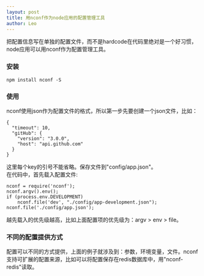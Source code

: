 ```yaml
---
layout: post
title: 用nconf作为node应用的配置管理工具
author: Leo
---
```


把配置信息写在单独的配置文件，而不是hardcode在代码里绝对是一个好习惯，node应用可以用nconf作为配置管理工具。

### 安装 
```
npm install nconf -S
```
### 使用
nconf使用json作为配置文件的格式，所以第一步先要创建一个json文件，比如：
```
{
  "timeout": 10,
  "gitHub": {
    "version": "3.0.0",
    "host": "api.github.com"
  }
}
```
这里每个key的引号不能省略。保存文件到"config/app.json"。  
在代码中，首先载入配置文件:  
```
nconf = require('nconf');
nconf.argv().env();
if (process.env.DEVELOPMENT)
	nconf.file('dev', "./config/app-development.json");
nconf.file('./config/app.json');
```
越先载入的优先级越高，比如上面配置项的优先级为：argv > env > file。
### 不同的配置提供方式
配置可以不同的方式提供，上面的例子就涉及到：参数，环境变量，文件。nconf支持可扩展的配置来源，比如可以将配置保存在redis数据库中，用"nconf-redis"读取。
